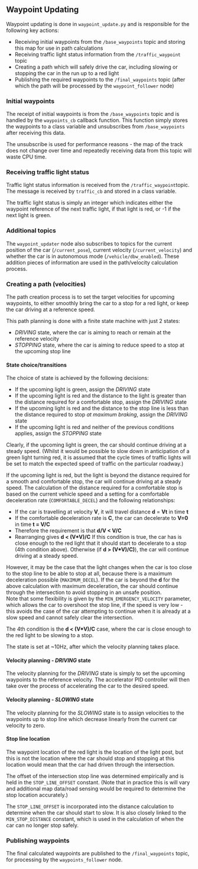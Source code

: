 ## Waypoint Updating

Waypoint updating is done in `waypoint_update.py` and is responsible for the following key actions:

* Receiving initial waypoints from the `/base_waypoints` topic and storing this map for use in path calculations
* Receiving traffic light status information from the `/traffic_waypoint` topic
* Creating a path which will safely drive the car, including slowing or stopping the car in the run up to a red light
* Publishing the required waypoints to the `/final_waypoints` topic (after which the path will be processed by the `waypoint_follower` node)

### Initial waypoints
The receipt of initial waypoints is from the `/base_waypoints` topic and is handled by the `waypoints_cb` callback function.  This function simply stores the waypoints to a class variable and unsubscribes from `/base_waypoints` after receiving this data.  

The unsubscribe is used for performance reasons - the map of the track does not change over time and repeatedly receiving data from this topic will waste CPU time.

### Receiving traffic light status
Traffic light status information is received from the `/traffic_waypoint`topic.  The message is received by `traffic_cb` and stored in a class variable.

The traffic light status is simply an integer which indicates either the waypoint reference of the next traffic light, if that light is red, or -1 if the next light is green.

### Additional topics
The `waypoint_updater` node also subscribes to topics for the current position of the car (`/current_pose`), current velocity (`/current_velocity`) and whether the car is in autonomous mode (`/vehicle/dbw_enabled`).  These addition pieces of information are used in the path/velocity calculation process.

### Creating a path (velocities)
The path creation process is to set the target velocities for upcoming waypoints, to either smoothly bring the car to a stop for a red light, or keep the car driving at a reference speed.

This path planning is done with a finite state machine with just 2 states:

* _DRIVING_ state, where the car is aiming to reach or remain at the reference velocity
* _STOPPING_ state, where the car is aiming to reduce speed to a stop at the upcoming stop line

#### State choice/transitions
The choice of state is achieved by the following decisions:

* If the upcoming light is green, assign the _DRIVING_ state
* If the upcoming light is red and the distance to the light is greater than the distance required for a comfortable stop, assign the _DRIVING_ state 
* If the upcoming light is red and the distance to the stop line is less than the distance required to stop _at maximum braking_, assign the _DRIVING_ state
* If the upcoming light is red and neither of the previous conditions applies, assign the _STOPPING_ state

Clearly, if the upcoming light is green, the car should continue driving at a steady speed.  (Whilst it would be possible to slow down in anticipation of a green light turning red, it is assumed that the cycle times of traffic lights will be set to match the expected speed of traffic on the particular roadway.)  

If the upcoming light is red, but the light is beyond the distance required for a smooth and comfortable stop, the car will continue driving at a steady speed.  The calculation of the distance required for a comfortable stop is based on the current vehicle speed and a setting for a comfortable deceleration rate (`COMFORTABLE_DECEL`) and the following relationships:
* If the car is travelling at velocity __V__, it will travel distance __d__ = __Vt__ in time __t__
* If the comfortable deceleration rate is __C__, the car can decelerate to __V=0__ in time __t = V/C__
* Therefore the requirement is that __d/V < V/C__
* Rearranging gives __d < (V*V)/C__
If this condition is true, the car has is close enough to the red light that it should start to decelerate to a stop (4th condition above). Otherwise (if __d > (V*V)/C)__), the car will continue driving at a steady speed.

However, it may be the case that the light changes when the car is too close to the stop line to be able to stop at all, because there is a maximum deceleration possible (`MAXIMUM_DECEL`).  If the car is beyond the __d__ for the above calculation with maximum deceleration, the car should continue through the intersection to avoid stopping in an unsafe position.  
Note that some flexibility is given by the `MIN_EMERGENCY_VELOCITY` parameter, which allows the car to overshoot the stop line, if the speed is very low - this avoids the case of the car attempting to continue when it is already at a slow speed and cannot safely clear the intersection.

The 4th condition is the __d < (V*V)/C__ case, where the car is close enough to the red light to be slowing to a stop.

The state is set at ~10Hz, after which the velocity planning takes place.

#### Velocity planning - _DRIVING_ state
The velocity planning for the _DRIVING_ state is simply to set the upcoming waypoints to the reference velocity.  The accelerator PID controller will then take over the process of accelerating the car to the desired speed.

#### Velocity planning - _SLOWING_ state
The velocity planning for the _SLOWING_ state is to assign velocities to the waypoints up to stop line which decrease linearly from the current car velocity to zero.

#### Stop line location
The waypoint location of the red light is the location of the light post, but this is not the location where the car should stop and stopping at this location would mean that the car had driven through the intersection.  

The offset of the intersection stop line was determined empirically and is held in the `STOP_LINE_OFFSET` constant.  (Note that in practice this is will vary and additional map data/road sensing would be required to determine the stop location accurately.)

The `STOP_LINE_OFFSET` is incorporated into the distance calculation to determine when the car should start to slow.  It is also closely linked to the `MIN_STOP_DISTANCE` constant, which is used in the calculation of when the car can no longer stop safely.

### Publishing waypoints
The final calculated waypoints are published to the `/final_waypoints` topic, for processing by the `waypoints_follower` node.


